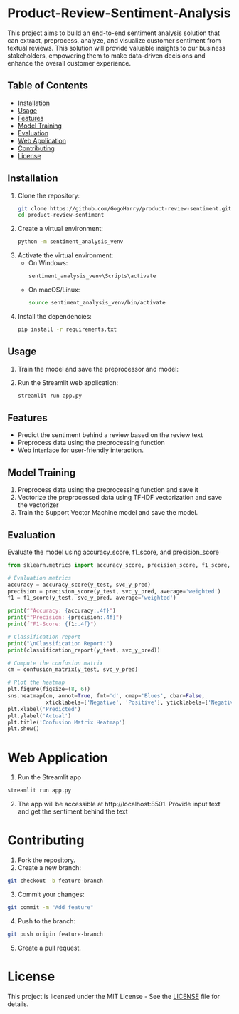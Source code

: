 # Product-Review-Sentiment-Analysis

This project aims to build an end-to-end sentiment analysis solution that can extract, preprocess, analyze, and visualize customer sentiment from textual reviews. This solution will provide valuable insights to our business stakeholders, empowering them to make data-driven decisions and enhance the overall customer experience.

## Table of Contents
- [Installation](#installation)
- [Usage](#usage)
- [Features](#features)
- [Model Training](#model-training)
- [Evaluation](#evaluation)
- [Web Application](#web-application)
- [Contributing](#contributing)
- [License](#license)

## Installation
1. Clone the repository:
    ```bash
    git clone https://github.com/GogoHarry/product-review-sentiment.git
    cd product-review-sentiment 
    ```
2. Create a virtual environment:
    ```bash
    python -m sentiment_analysis_venv
    ```
3. Activate the virtual environment:
    - On Windows:
        ```bash
        sentiment_analysis_venv\Scripts\activate
        ```
    - On macOS/Linux:
        ```bash
        source sentiment_analysis_venv/bin/activate
        ```
4. Install the dependencies:
    ```bash
    pip install -r requirements.txt
    ```

## Usage
1. Train the model and save the preprocessor and model:

2. Run the Streamlit web application:
    ```bash
    streamlit run app.py
    ```
## Features
- Predict the sentiment behind a review based on the review text
- Preprocess data using the preprocessing function
- Web interface for user-friendly interaction.

## Model Training

1. Preprocess data using the preprocessing function and save it
2. Vectorize the preprocessed data using TF-IDF vectorization and save the vectorizer
3. Train the Support Vector Machine model and save the model.

## Evaluation
Evaluate the model using accuracy_score, f1_score, and precision_score
```python
from sklearn.metrics import accuracy_score, precision_score, f1_score, classification_report, confusion_matrix

# Evaluation metrics
accuracy = accuracy_score(y_test, svc_y_pred)
precision = precision_score(y_test, svc_y_pred, average='weighted')
f1 = f1_score(y_test, svc_y_pred, average='weighted')

print(f"Accuracy: {accuracy:.4f}")
print(f"Precision: {precision:.4f}")
print(f"F1-Score: {f1:.4f}")

# Classification report
print("\nClassification Report:")
print(classification_report(y_test, svc_y_pred))

# Compute the confusion matrix
cm = confusion_matrix(y_test, svc_y_pred)

# Plot the heatmap
plt.figure(figsize=(8, 6))
sns.heatmap(cm, annot=True, fmt='d', cmap='Blues', cbar=False, 
            xticklabels=['Negative', 'Positive'], yticklabels=['Negative', 'Positive'])
plt.xlabel('Predicted')
plt.ylabel('Actual')
plt.title('Confusion Matrix Heatmap')
plt.show()
```

# Web Application
1. Run the Streamlit app
```bash
streamlit run app.py
```
2. The app will be accessible at http://localhost:8501. Provide input text and get the sentiment behind the text

# Contributing
1. Fork the repository.
2. Create a new branch:
```bash
git checkout -b feature-branch
```
3. Commit your changes:
```bash
git commit -m "Add feature"
```
4. Push to the branch:
```bash
git push origin feature-branch
```
5. Create a pull request.

# License
This project is licensed under the MIT License - See the [LICENSE](LICENSE) file for details.
